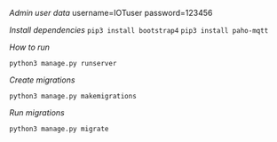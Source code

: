 *Admin user data*
username=IOTuser
password=123456

*Install dependencies*
``` pip3 install bootstrap4 ```
``` pip3 install paho-mqtt ```

*How to run*

``` python3 manage.py runserver ```

*Create migrations*

``` python3 manage.py makemigrations ```

*Run migrations*

``` python3 manage.py migrate ```

